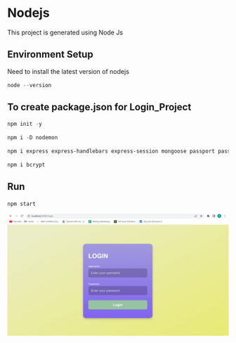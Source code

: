 # Nodejs 
This project is generated using Node Js

## Environment Setup 
Need to install the latest version of nodejs  
```PowerShell
node --version
```


## To create package.json for Login_Project
```PowerShell
npm init -y
```  
```PowerShell
npm i -D nodemon
``` 
```PowerShell
npm i express express-handlebars express-session mongoose passport passport-local
```  
```PowerShell
npm i bcrypt
``` 
## Run
```Terminal
npm start
``` 

![Image_node1](https://github.com/rehana7/Nodejs/blob/main/Login_Project/Image_node1.png)
